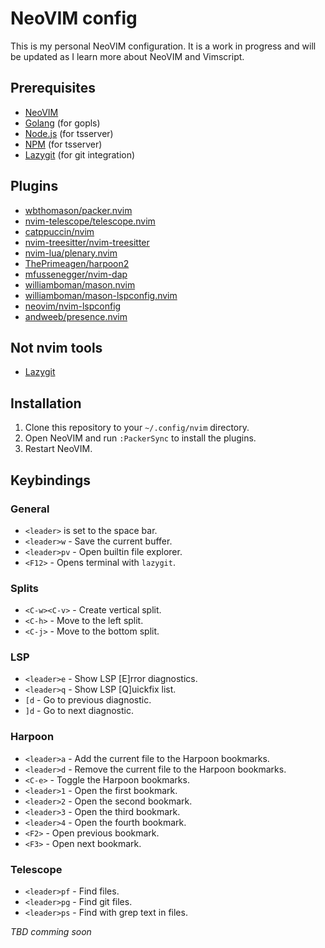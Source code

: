 # NeoVIM config
This is my personal NeoVIM configuration. It is a work in progress and will be updated as I learn more about NeoVIM and Vimscript.

## Prerequisites
- [NeoVIM](https://neovim.io/)
- [Golang](https://golang.org/dl/) (for gopls)
- [Node.js](https://nodejs.org/en/download/) (for tsserver)
- [NPM](https://www.npmjs.com/get-npm) (for tsserver)
- [Lazygit](https://github.com/jesseduffield/lazygit) (for git integration)

## Plugins
- [wbthomason/packer.nvim](https://github.com/wbthomason/packer.nvim)
- [nvim-telescope/telescope.nvim](https://github.com/nvim-telescope/telescope.nvim)
- [catppuccin/nvim](https://github.com/catppuccin/nvim)
- [nvim-treesitter/nvim-treesitter](https://github.com/nvim-treesitter/nvim-treesitter)
- [nvim-lua/plenary.nvim](https://github.com/nvim-lua/plenary.nvim)
- [ThePrimeagen/harpoon2](https://github.com/ThePrimeagen/harpoon/tree/harpoon2)
- [mfussenegger/nvim-dap](https://github.com/mfussenegger/nvim-dap)
- [williamboman/mason.nvim](https://github.com/williamboman/mason.nvim)
- [williamboman/mason-lspconfig.nvim](https://github.com/williamboman/mason-lspconfig.nvim)
- [neovim/nvim-lspconfig](https://github.com/neovim/nvim-lspconfig)
- [andweeb/presence.nvim](https://github.com/andweeb/presence.nvim)

## Not nvim tools
- [Lazygit](https://github.com/jesseduffield/lazygit)

## Installation
1. Clone this repository to your `~/.config/nvim` directory.
2. Open NeoVIM and run `:PackerSync` to install the plugins.
3. Restart NeoVIM.

## Keybindings
### General
- `<leader>` is set to the space bar.
- `<leader>w` - Save the current buffer.
- `<leader>pv` - Open builtin file explorer.
- `<F12>` - Opens terminal with `lazygit`.

### Splits
- `<C-w><C-v>` - Create vertical split.
- `<C-h>` - Move to the left split.
- `<C-j>` - Move to the bottom split.

### LSP
- `<leader>e` - Show LSP [E]rror diagnostics.
- `<leader>q` - Show LSP [Q]uickfix list.
- `[d` - Go to previous diagnostic.
- `]d` - Go to next diagnostic.

### Harpoon
- `<leader>a` - Add the current file to the Harpoon bookmarks.
- `<leader>d` - Remove the current file to the Harpoon bookmarks.
- `<C-e>` - Toggle the Harpoon bookmarks.
- `<leader>1` - Open the first bookmark.
- `<leader>2` - Open the second bookmark.
- `<leader>3` - Open the third bookmark.
- `<leader>4` - Open the fourth bookmark.
- `<F2>` - Open previous bookmark.
- `<F3>` - Open next bookmark.

### Telescope
- `<leader>pf` - Find files.
- `<leader>pg` - Find git files.
- `<leader>ps` - Find with grep text in files.

*TBD comming soon*

